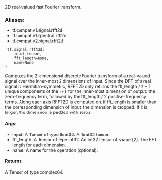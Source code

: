 2D real-valued fast Fourier transform.
### Aliases:
- tf.compat.v1.signal.rfft2d
- tf.compat.v1.spectral.rfft2d
- tf.compat.v2.signal.rfft2d

```
 tf.signal.rfft2d(
    input_tensor,
    fft_length=None,
    name=None
)
```
Computes the 2-dimensional discrete Fourier transform of a real-valued signal over the inner-most 2 dimensions of input.
Since the DFT of a real signal is Hermitian-symmetric, RFFT2D only returns the fft_length / 2 + 1 unique components of the FFT for the inner-most dimension of output: the zero-frequency term, followed by the fft_length / 2 positive-frequency terms.
Along each axis RFFT2D is computed on, if fft_length is smaller than the corresponding dimension of input, the dimension is cropped. If it is larger, the dimension is padded with zeros.
#### Args:
- input: A Tensor of type float32. A float32 tensor.
- fft_length: A Tensor of type int32. An int32 tensor of shape [2]. The FFT length for each dimension.
- name: A name for the operation (optional).
#### Returns:
A Tensor of type complex64.
